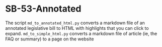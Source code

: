 # SB-53-Annotated
The script `md_to_annotated_html.py` converts a markdown file of an annotated legislative bill to HTML with highlights that you can click to expand. `md_to_simple_html.py` converts a markdown file of article (ie, the FAQ or summary) to a page on the website